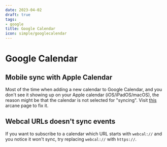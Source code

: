 ```yaml
---
date: 2023-04-02
draft: true
tags:
- google
title: Google Calendar
icon: simple/googlecalendar
---
```


# Google Calendar

## Mobile sync with Apple Calendar

Most of the time when adding a new calendar to Google Calendar, and you don't see it showing up on your Apple calendar (iOS/iPadOS/macOS), the reason might be that the calendar is not selected for "syncing". Visit [this](https://calendar.google.com/calendar/syncselect) arcane page to fix it.

## Webcal URLs doesn't sync events

If you want to subscribe to a calendar which URL starts with `webcal://` and you notice it won't sync, try replacing `webcal://` with `https://`.

